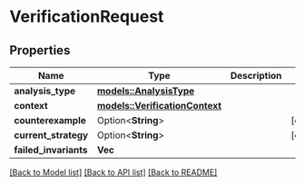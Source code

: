 # VerificationRequest

## Properties

Name | Type | Description | Notes
------------ | ------------- | ------------- | -------------
**analysis_type** | [**models::AnalysisType**](AnalysisType.md) |  | 
**context** | [**models::VerificationContext**](VerificationContext.md) |  | 
**counterexample** | Option<**String**> |  | [optional]
**current_strategy** | Option<**String**> |  | [optional]
**failed_invariants** | **Vec<String>** |  | 

[[Back to Model list]](../README.md#documentation-for-models) [[Back to API list]](../README.md#documentation-for-api-endpoints) [[Back to README]](../README.md)



